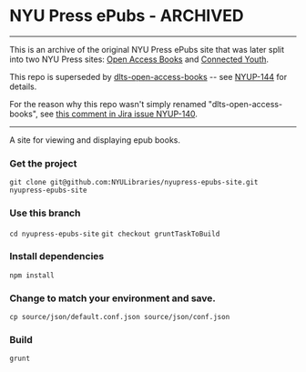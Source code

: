 NYU Press ePubs - ARCHIVED
==========================

---

This is an archive of the original NYU Press ePubs site that was later split into
two NYU Press sites: [Open Access Books](http://openaccessbooks.nyupress.org/) and
[Connected Youth](http://connectedyouth.nyupress.org/).

This repo is superseded by [dlts-open-access-books](https://github.com/NYULibraries/dlts-open-access-books) --
see [NYUP-144](https://jira.nyu.edu/browse/NYUP-144) for details.

For the reason why this repo wasn't simply renamed "dlts-open-access-books", see
[this comment in Jira issue NYUP-140](https://jira.nyu.edu/browse/NYUP-140?focusedCommentId=61555&page=com.atlassian.jira.plugin.system.issuetabpanels:comment-tabpanel#comment-61555).

---

A site for viewing and displaying epub books.

### Get the project
`git clone git@github.com:NYULibraries/nyupress-epubs-site.git nyupress-epubs-site`

### Use this branch
`cd nyupress-epubs-site`
`git checkout gruntTaskToBuild`

### Install dependencies 
`npm install`

### Change to match your environment and save.
`cp source/json/default.conf.json source/json/conf.json`

### Build

`grunt`
